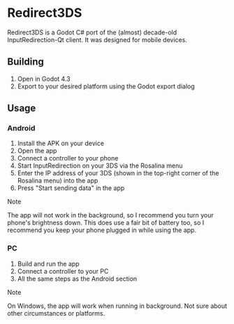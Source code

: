 # Redirect3DS
Redirect3DS is a Godot C# port of the (almost) decade-old InputRedirection-Qt client. It was designed for mobile devices.

## Building
1. Open in Godot 4.3
2. Export to your desired platform using the Godot export dialog

## Usage
### Android
1. Install the APK on your device
2. Open the app
3. Connect a controller to your phone
4. Start InputRedirection on your 3DS via the Rosalina menu
5. Enter the IP address of your 3DS (shown in the top-right corner of the Rosalina menu) into the app
6. Press "Start sending data" in the app

> [!NOTE]
> The app will not work in the background, so I recommend you turn your phone's brightness down.
> This does use a fair bit of battery too, so I recommend you keep your phone plugged in while using the app.
### PC
1. Build and run the app
2. Connect a controller to your PC
3. All the same steps as the Android section

> [!NOTE]
> On Windows, the app will work when running in background. Not sure about other circumstances or platforms.